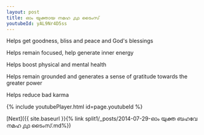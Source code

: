 ```yaml
---
layout: post
title: ഓം യുക്തായ നമഹ ൧൧ ടൈംസ്
youtubeId: yAL9Nr4D5ss
---
```

 
 
Helps get goodness, bliss and peace and God's blessings
 
Helps remain focused, help generate inner energy 
 
Helps boost physical and mental health 
 
Helps remain grounded and generates a sense of gratitude towards the greater power 
 
Helps reduce bad karma
 
 
 
 


{% include youtubePlayer.html id=page.youtubeId %}
 
[Next]({{ site.baseurl }}{% link  split1/_posts/2014-07-29-ഓം യുക്ത ബഹവേ നമഹ ൧൧ ടൈംസ്.md%})
 
